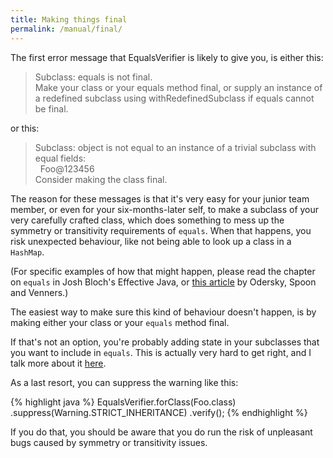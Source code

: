 ```yaml
---
title: Making things final
permalink: /manual/final/
---
```

The first error message that EqualsVerifier is likely to give you, is either this:

> Subclass: equals is not final.<br>
> Make your class or your equals method final, or supply an instance of a redefined subclass using withRedefinedSubclass if equals cannot be final.

or this:

> Subclass: object is not equal to an instance of a trivial subclass with equal fields:<br>
> &nbsp;&nbsp;Foo@123456<br>
> Consider making the class final.

The reason for these messages is that it's very easy for your junior team member, or even for your six-months-later self, to make a subclass of your very carefully crafted class, which does something to mess up the symmetry or transitivity requirements of `equals`. When that happens, you risk unexpected behaviour, like not being able to look up a class in a `HashMap`.

(For specific examples of how that might happen, please read the chapter on `equals` in Josh Bloch's Effective Java, or [this article](http://www.artima.com/lejava/articles/equality.html) by Odersky, Spoon and Venners.)

The easiest way to make sure this kind of behaviour doesn't happen, is by making either your class or your `equals` method final.

If that's not an option, you're probably adding state in your subclasses that you want to include in `equals`. This is actually very hard to get right, and I talk more about it [here](/equalsverifier/manual/inheritance).

As a last resort, you can suppress the warning like this:

{% highlight java %}
EqualsVerifier.forClass(Foo.class)
    .suppress(Warning.STRICT_INHERITANCE)
    .verify();
{% endhighlight %}

If you do that, you should be aware that you do run the risk of unpleasant bugs caused by symmetry or transitivity issues.

